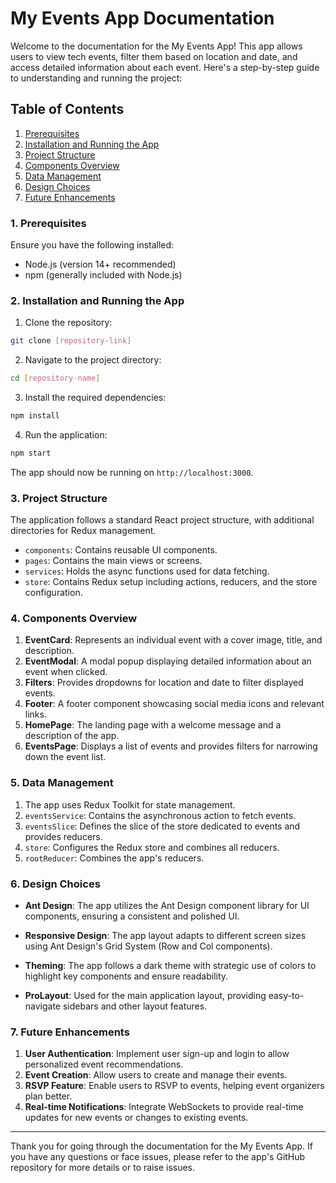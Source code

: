 # My Events App Documentation

Welcome to the documentation for the My Events App! This app allows users to view tech events, filter them based on location and date, and access detailed information about each event. Here's a step-by-step guide to understanding and running the project:

## Table of Contents
1. [Prerequisites](#prerequisites)
2. [Installation and Running the App](#installation-and-running-the-app)
3. [Project Structure](#project-structure)
4. [Components Overview](#components-overview)
5. [Data Management](#data-management)
6. [Design Choices](#design-choices)
7. [Future Enhancements](#future-enhancements)

### 1. Prerequisites <a name="prerequisites"></a>

Ensure you have the following installed:

- Node.js (version 14+ recommended)
- npm (generally included with Node.js)

### 2. Installation and Running the App <a name="installation-and-running-the-app"></a>

1. Clone the repository:

```bash
git clone [repository-link]
```

2. Navigate to the project directory:

```bash
cd [repository-name]
```

3. Install the required dependencies:

```bash
npm install
```

4. Run the application:

```bash
npm start
```

The app should now be running on `http://localhost:3000`.

### 3. Project Structure <a name="project-structure"></a>

The application follows a standard React project structure, with additional directories for Redux management.

- `components`: Contains reusable UI components.
- `pages`: Contains the main views or screens.
- `services`: Holds the async functions used for data fetching.
- `store`: Contains Redux setup including actions, reducers, and the store configuration.

### 4. Components Overview <a name="components-overview"></a>

1. **EventCard**: Represents an individual event with a cover image, title, and description.
2. **EventModal**: A modal popup displaying detailed information about an event when clicked.
3. **Filters**: Provides dropdowns for location and date to filter displayed events.
4. **Footer**: A footer component showcasing social media icons and relevant links.
5. **HomePage**: The landing page with a welcome message and a description of the app.
6. **EventsPage**: Displays a list of events and provides filters for narrowing down the event list.

### 5. Data Management <a name="data-management"></a>

1. The app uses Redux Toolkit for state management.
2. `eventsService`: Contains the asynchronous action to fetch events.
3. `eventsSlice`: Defines the slice of the store dedicated to events and provides reducers.
4. `store`: Configures the Redux store and combines all reducers.
5. `rootReducer`: Combines the app's reducers.

### 6. Design Choices <a name="design-choices"></a>

- **Ant Design**: The app utilizes the Ant Design component library for UI components, ensuring a consistent and polished UI.
  
- **Responsive Design**: The app layout adapts to different screen sizes using Ant Design's Grid System (Row and Col components).

- **Theming**: The app follows a dark theme with strategic use of colors to highlight key components and ensure readability.

- **ProLayout**: Used for the main application layout, providing easy-to-navigate sidebars and other layout features.

### 7. Future Enhancements <a name="future-enhancements"></a>

1. **User Authentication**: Implement user sign-up and login to allow personalized event recommendations.
2. **Event Creation**: Allow users to create and manage their events.
3. **RSVP Feature**: Enable users to RSVP to events, helping event organizers plan better.
4. **Real-time Notifications**: Integrate WebSockets to provide real-time updates for new events or changes to existing events.

---

Thank you for going through the documentation for the My Events App. If you have any questions or face issues, please refer to the app's GitHub repository for more details or to raise issues.
